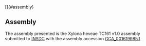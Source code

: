 []{#assembly}

Assembly
--------

The assembly presented is the Xylona heveae TC161 v1.0 assembly
submitted to [INSDC](http://www.insdc.org) with the assembly accession
[GCA\_001619985.1](http://www.ebi.ac.uk/ena/data/view/GCA_001619985.1).
